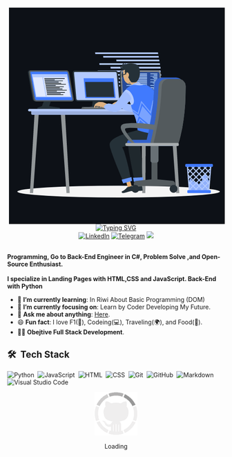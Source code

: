 <!--**SlineroDC/SlineroDC** is a ✨ _special_ ✨ repository because its `README.md` (this file) appears on your GitHub profile. -->

<div>
    <div align=center>
        <p><img align="right" src="https://raw.githubusercontent.com/SubhadeepZilong/SubhadeepZilong/main/icons/animation_500_kxa883sd.gif" alt="SubhadeepZilong" /></p>
    </div>
    <div align=center>
      <a href="https://git.io/typing-svg"><img src="https://readme-typing-svg.herokuapp.com?font=Fira+Code&pause=1000&width=435&lines=Hi%2C+I'm+Sebastian+Develeper+Junior" alt="Typing SVG" /></a>
    </div>
    <div align=center>
        <a href="https://www.linkedin.com/in/sebastianlinero"><img src="https://img.shields.io/badge/Linkedin-0077b5?style=flat&logo=linkedin" alt="LinkedIn" /></a>
        <a href="https://t.me"><img src="https://img.shields.io/badge/Telegram-0088cc?style=flat&logo=telegram" alt="Telegram" /></a>
        <a href="mailto:sebastianlinero15@gmail.com"><img src="https://img.shields.io/badge/-sebastianlinero15@gmail.com-D14836?style=flat&logo=Gmail&logoColor=white"/></a>
    </div>
    <div align=left>
        <br>
        <p>
            <strong>
                Programming, Go to Back-End Engineer in C#, Problem Solve ,and Open-Source Enthusiast.<br><br>
                I specialize in Landing Pages with HTML,CSS and JavaScript. Back-End with Python 
            </strong>
        </p>
        <ul>
            <li>🌱 <b>I’m currently learning</b>: In Riwi About Basic Programming (DOM)</li>
            <li>🎯 <b>I’m currently focusing on</b>: Learn by Coder Developing My Future.</li>
            <!--
            <li>🤔 <b>I’m currently open for</b>: A new job opportunity, <a href="ponermicv">LINK TO MY RESUME</a>.</li>
            -->
            <li>💬 <b>Ask me about anything</b>: <a href="https://github.com/">Here</a>.</li>
            <li>😄 <b>Fun fact</b>: I love F1(🚗), Codeing(💻), Traveling(🌍), and Food(🍔).</li>
            <li>👨‍💻 <b> Obejtive Full Stack Development</b>.</li>
    </div> 
    <div aling=center>
        <h2 id="-nbsp-tech-stack">🛠 &nbsp;Tech Stack</h2>
        <p>
            <img src="https://img.shields.io/badge/-Python-05122A?style=flat&amp;logo=python" alt="Python">&nbsp;
            <img src="https://img.shields.io/badge/-JavaScript-05122A?style=flat&amp;logo=javascript" alt="JavaScript">&nbsp;
            <img src="https://img.shields.io/badge/-HTML-05122A?style=flat&amp;logo=HTML5" alt="HTML">&nbsp;
            <img src="https://img.shields.io/badge/-CSS-05122A?style=flat&amp;logo=CSS3&amp;logoColor=1572B6" alt="CSS">&nbsp;
            <img src="https://img.shields.io/badge/-Git-05122A?style=flat&amp;logo=git" alt="Git">&nbsp;
            <img src="https://img.shields.io/badge/-GitHub-05122A?style=flat&amp;logo=github" alt="GitHub">&nbsp;
            <img src="https://img.shields.io/badge/-Markdown-05122A?style=flat&amp;logo=markdown" alt="Markdown">
            <img src="https://img.shields.io/badge/-Visual%20Studio%20Code-05122A?style=flat&amp;logo=visual-studio-code&amp;logoColor=007ACC" alt="Visual Studio Code">&nbsp;
        </p>
    </div>
    <div align=center>
        <img src="https://raw.githubusercontent.com/AhmedFathyDev/AhmedFathyDev/main/GitHub.gif" alt="GitHub Octocat Logo" height="100">
        <p>Loading</p>
    </div>
</div>
